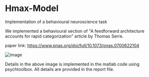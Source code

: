 # Hmax-Model
Implementation of a behavioural neuroscience task

We implemented a behavioural section of "A feedforward architecture accounts for rapid categorization" article by Thomas Serre.

paper link: https://www.pnas.org/doi/full/10.1073/pnas.0700622104

![image](https://github.com/mohamadH80/Hmax-Model/assets/84089279/58220fda-b258-4dda-b478-4bb5708fd0c5)


Details in the above image is implemented in the matlab code using psychtoolbox. All details are provided in the report file.
